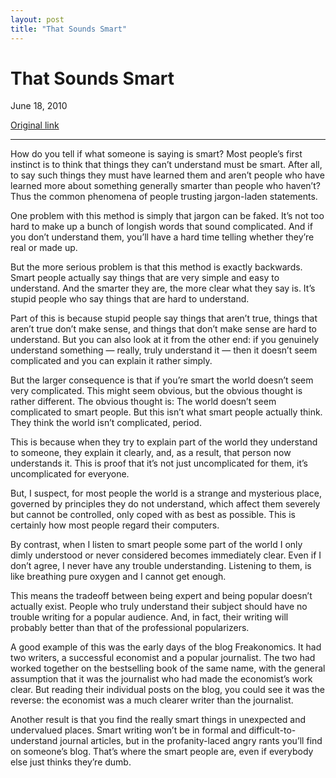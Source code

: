 ```yaml
---
layout: post
title: "That Sounds Smart"
---
```

That Sounds Smart
=================

June 18, 2010

[Original link](http://www.aaronsw.com/weblog/soundsmart)

* * * * *

How do you tell if what someone is saying is smart? Most people’s first
instinct is to think that things they can’t understand must be smart.
After all, to say such things they must have learned them and aren’t
people who have learned more about something generally smarter than
people who haven’t? Thus the common phenomena of people trusting
jargon-laden statements.

One problem with this method is simply that jargon can be faked. It’s
not too hard to make up a bunch of longish words that sound complicated.
And if you don’t understand them, you’ll have a hard time telling
whether they’re real or made up.

But the more serious problem is that this method is exactly backwards.
Smart people actually say things that are very simple and easy to
understand. And the smarter they are, the more clear what they say is.
It’s stupid people who say things that are hard to understand.

Part of this is because stupid people say things that aren’t true,
things that aren’t true don’t make sense, and things that don’t make
sense are hard to understand. But you can also look at it from the other
end: if you genuinely understand something — really, truly understand it
— then it doesn’t seem complicated and you can explain it rather simply.

But the larger consequence is that if you’re smart the world doesn’t
seem very complicated. This might seem obvious, but the obvious thought
is rather different. The obvious thought is: The world doesn’t seem
complicated to smart people. But this isn’t what smart people actually
think. They think the world isn’t complicated, period.

This is because when they try to explain part of the world they
understand to someone, they explain it clearly, and, as a result, that
person now understands it. This is proof that it’s not just
uncomplicated for them, it’s uncomplicated for everyone.

But, I suspect, for most people the world is a strange and mysterious
place, governed by principles they do not understand, which affect them
severely but cannot be controlled, only coped with as best as possible.
This is certainly how most people regard their computers.

By contrast, when I listen to smart people some part of the world I only
dimly understood or never considered becomes immediately clear. Even if
I don’t agree, I never have any trouble understanding. Listening to
them, is like breathing pure oxygen and I cannot get enough.

This means the tradeoff between being expert and being popular doesn’t
actually exist. People who truly understand their subject should have no
trouble writing for a popular audience. And, in fact, their writing will
probably better than that of the professional popularizers.

A good example of this was the early days of the blog Freakonomics. It
had two writers, a successful economist and a popular journalist. The
two had worked together on the bestselling book of the same name, with
the general assumption that it was the journalist who had made the
economist’s work clear. But reading their individual posts on the blog,
you could see it was the reverse: the economist was a much clearer
writer than the journalist.

Another result is that you find the really smart things in unexpected
and undervalued places. Smart writing won’t be in formal and
difficult-to-understand journal articles, but in the profanity-laced
angry rants you’ll find on someone’s blog. That’s where the smart people
are, even if everybody else just thinks they’re dumb.

